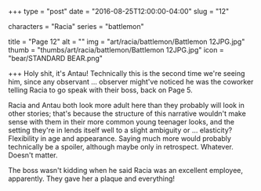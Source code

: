 +++
type = "post"
date = "2016-08-25T12:00:00-04:00"
slug = "12"

characters = "Racia"
series = "battlemon"

title = "Page 12"
alt = ""
img = "art/racia/battlemon/Battlemon 12JPG.jpg"
thumb = "thumbs/art/racia/battlemon/Battlemon 12JPG.jpg"
icon = "bear/STANDARD BEAR.png"

+++
Holy shit, it's Antau! Technically this is the second time we're seeing him, since any observant ... observer might've noticed he was the coworker telling Racia to go speak with their boss, back on Page 5.

Racia and Antau both look more adult here than they probably will look in other stories; that's because the structure of this narrative wouldn't make sense with them in their more common young teenager looks, and the setting they're in lends itself well to a slight ambiguity or ... elasticity? Flexibility in age and appearance. Saying much more would probably technically be a spoiler, although maybe only in retrospect. Whatever. Doesn't matter.

The boss wasn't kidding when he said Racia was an excellent employee, apparently. They gave her a plaque and everything!
